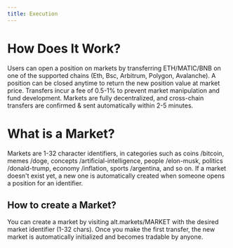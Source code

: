 ```yaml
---
title: Execution
---
```


# How Does It Work?
Users can open a position on markets by transferring ETH/MATIC/BNB on one of the supported chains (Eth, Bsc, Arbitrum, Polygon, Avalanche). A position can be closed anytime to return the new position value at market price. Transfers incur a fee of 0.5-1% to prevent market manipulation and fund development. Markets are fully decentralized, and cross-chain transfers are confirmed & sent automatically within 2-5 minutes.

# What is a Market?
Markets are 1-32 character identifiers, in categories such as coins /bitcoin, memes /doge, concepts /artificial-intelligence, people /elon-musk, politics /donald-trump, economy /inflation, sports /argentina, and so on. If a market doesn't exist yet, a new one is automatically created when someone opens a position for an identifier.

## How to create a Market?
You can create a market by visiting alt.markets/MARKET with the desired market identifier (1-32 chars). Once you make the first transfer, the new market is automatically initialized and becomes tradable by anyone.